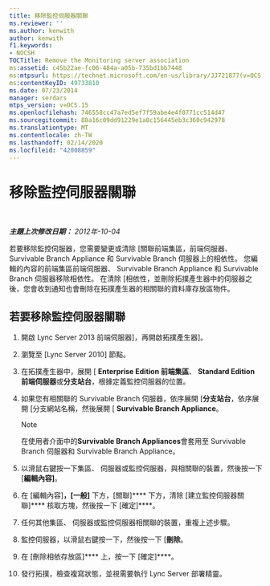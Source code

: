 ```yaml
---
title: 移除監控伺服器關聯
ms.reviewer: ''
ms.author: kenwith
author: kenwith
f1.keywords:
- NOCSH
TOCTitle: Remove the Monitoring server association
ms:assetid: c45b22ae-fc06-484a-a05b-735bd1bb7448
ms:mtpsurl: https://technet.microsoft.com/en-us/library/JJ721877(v=OCS.15)
ms:contentKeyID: 49733810
ms.date: 07/23/2014
manager: serdars
mtps_version: v=OCS.15
ms.openlocfilehash: 746558cc47a7ed5ef7f59abe4e4f0771cc514d47
ms.sourcegitcommit: 88a16c09dd91229e1a8c156445eb3c360c942978
ms.translationtype: MT
ms.contentlocale: zh-TW
ms.lasthandoff: 02/14/2020
ms.locfileid: "42008859"
---
```

<div data-xmlns="http://www.w3.org/1999/xhtml">

<div class="topic" data-xmlns="http://www.w3.org/1999/xhtml" data-msxsl="urn:schemas-microsoft-com:xslt" data-cs="http://msdn.microsoft.com/">

<div data-asp="http://msdn2.microsoft.com/asp">

# <a name="remove-the-monitoring-server-association"></a>移除監控伺服器關聯

</div>

<div id="mainSection">

<div id="mainBody">

<span> </span>

_**主題上次修改日期：** 2012年-10-04_

若要移除監控伺服器，您需要變更或清除 [關聯前端集區，前端伺服器、 Survivable Branch Appliance 和 Survivable Branch 伺服器上的相依性。 您編輯的內容的前端集區前端伺服器、 Survivable Branch Appliance 和 Survivable Branch 伺服器移除相依性。 在清除 [相依性，並刪除拓撲產生器中的伺服器之後，您會收到通知也會刪除在拓撲產生器的相關聯的資料庫存放區物件。

<div>

## <a name="to-remove-the-monitoring-server-association"></a>若要移除監控伺服器關聯

1.  開啟 Lync Server 2013 前端伺服器]，再開啟拓撲產生器]。

2.  瀏覽至 [Lync Server 2010] 節點。

3.  在拓撲產生器中，展開 [ **Enterprise Edition 前端集區**、 **Standard Edition 前端伺服器**或**分支站台**，根據定義監控伺服器的位置。

4.  如果您有相關聯的 Survivable Branch 伺服器，依序展開 [**分支站台**，依序展開 [分支網站名稱，然後展開 [ **Survivable Branch Appliance**。
    
    <div>
    

    > [!NOTE]  
    > 在使用者介面中的<STRONG>Survivable Branch Appliances</STRONG>會套用至 Survivable Branch 伺服器和 Survivable Branch Appliance。

    
    </div>

5.  以滑鼠右鍵按一下集區、 伺服器或監控伺服器，與相關聯的裝置，然後按一下 [**編輯內容]**。

6.  在 [編輯內容]****，[一般]**** 下方，[關聯]**** 下方，清除 [建立監控伺服器關聯]**** 核取方塊，然後按一下 [確定]****。

7.  任何其他集區、 伺服器或監控伺服器相關聯的裝置，重複上述步驟。

8.  監控伺服器，以滑鼠右鍵按一下，然後按一下 [**刪除**。

9.  在 [刪除相依存放區]**** 上，按一下 [確定]****。

10. 發行拓撲，檢查複寫狀態，並視需要執行 Lync Server 部署精靈。

</div>

</div>

<span> </span>

</div>

</div>

</div>

